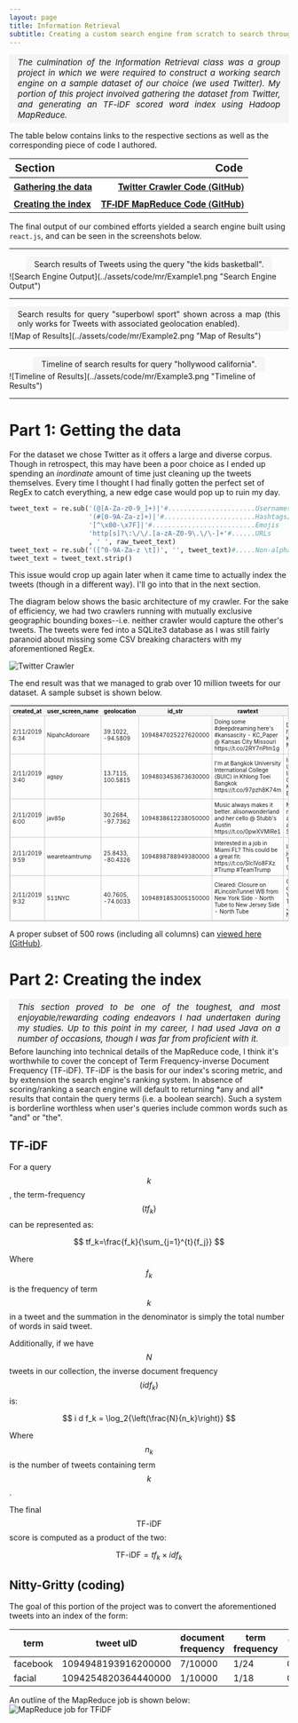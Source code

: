 ```yaml
---
layout: page
title: Information Retrieval
subtitle: Creating a custom search engine from scratch to search through archived Tweets.
---
```


<style>
.caption {
  text-align: justify;
  padding: 5px;
  padding-left: 15px;
  padding-right: 15px;
  margin:0 auto;
  width: auto;
  display: table;
  background-color: #F5F5F5;
}
.myquote {
    text-align: justify;
    font-style: italic;
    padding: 5px;
    padding-left: 15px;
    padding-right: 15px;
    margin:0 auto;
    width: auto;
    display: table;
    font-size: 15px;
    background-color: #F5F5F5;
}

.tg  {border-collapse: collapse; margin-left: auto; margin-right: auto; font-family: "Helvetica Neue", Helvetica, Arial, sans-serif;   width: 100%;}
.tg .col1{text-align: left; border: 0px white;}
.tg .col2{text-align: right; border: 0px white}
.bld{font-family: 'Arial Black', Gadget, sans-serif; font-size: 20px;}

table.tableizer-table {
  font-size: 10px;
  border: 1px solid #CCC;
  width: 100%
}
.tableizer-table td {
  padding: 4px;
  margin: 3px;
  border: 1px solid #CCC;
}
.tableizer-table th {
  background-color: #F5F5F5;
  color: black;
  font-weight: bold;
}
</style>

<p class="myquote">
The culmination of the Information Retrieval class was a group project in which we were required to construct a working search engine on a sample dataset of our choice (we used Twitter).  My portion of this project involved gathering the dataset from Twitter, and generating an TF-iDF scored word index using Hadoop MapReduce. <br>
</p>

The table below contains links to the respective sections as well as the corresponding piece of code I authored.

<table class="tg">
<tr style="border-bottom: 1px solid black; border-top: 0px solid white">
  <th class="col1 bld">Section</th>
  <th class="col2 bld">Code</th>
</tr>
  <tr style="background-color: white;">
    <th class="col1"><a href="#part1">Gathering the data</a></th>
    <th class="col2"><a href="https://github.com/adik0861/adik0861.github.io/blob/master/assets/code/mr/twcrawler.py">Twitter Crawler Code (GitHub)</a></th>
  </tr>
  <tr style="background-color: white;">
  <th class="col1"><a href="#part2">Creating the index</a></th>
  <th class="col2"><a href="https://github.com/adik0861/adik0861.github.io/blob/master/assets/code/mr/mrPhase_Final.java">TF-IDF MapReduce Code (GitHub)</a></th>
  </tr>
</table>

The final output of our combined efforts yielded a search engine built using `react.js`, and can be seen in the screenshots below.

* * *

<p class="caption">Search results of Tweets using the query "the kids basketball".</p>
![Search Engine Output](../assets/code/mr/Example1.png "Search Engine Output")

* * *

<p class="caption">Search results for query "superbowl sport" shown across a map (this only works for Tweets with associated geolocation enabled).</p>
![Map of Results](../assets/code/mr/Example2.png "Map of Results")

* * *

<p class="caption">Timeline of search results for query "hollywood california".</p>
![Timeline of Results](../assets/code/mr/Example3.png "Timeline of Results")

* * *

# <a name="part1"></a> Part 1: Getting the data

For the dataset we chose Twitter as it offers a large and diverse corpus.  Though in retrospect, this may have been a poor choice as I ended up spending an _inordinate_ amount of time just cleaning up the tweets themselves.  Every time I thought I had finally gotten the perfect set of RegEx to catch everything, a new edge case would pop up to ruin my day.  

```python
tweet_text = re.sub('(@[A-Za-z0-9_]+)|'#......................Usernames
                    '(#[0-9A-Za-z]+)|'#.......................Hashtags/topics
                    '[^\x00-\x7F]|'#..........................Emojis
                    'http[s]?\:\/\/.[a-zA-Z0-9\.\/\-]+'#......URLs
                    , ' ', raw_tweet_text)
tweet_text = re.sub('([^0-9A-Za-z \t])', '', tweet_text)#.....Non-alphabet characters
tweet_text = tweet_text.strip()
```

This issue would crop up again later when it came time to actually index the tweets (though in a different way).  I'll go into that in the next section.

The diagram below shows the basic architecture of my crawler.  For the sake of efficiency, we had two crawlers running with mutually exclusive geographic bounding boxes--i.e. neither crawler would capture the other's tweets.  The tweets were fed into a SQLite3 database as I was still fairly paranoid about missing some CSV breaking characters with my aforementioned RegEx.

![Twitter Crawler](../assets/code/mr/Crawler-Architecture.jpg "Twitter Crawler")

The end result was that we managed to grab over 10 million tweets for our dataset.  A sample subset is shown below.

<table class="tableizer-table">
   <thead>
      <tr class="tableizer-firstrow">
         <th>created_at</th>
         <th>user_screen_name</th>
         <th>geolocation</th>
         <th>id_str</th>
         <th>rawtext</th>
         <th>parsedtext</th>
      </tr>
   </thead>
   <tbody>
      <tr>
         <td style="word-wrap: normal">2/11/2019 6:34</td>
         <td>NipahcAdoroare</td>
         <td>39.1022, -94.5809</td>
         <td>1094847025227620000</td>
         <td>Doing some #deepdreaming here's #kansascity - KC_Paper @ Kansas City Missouri https://t.co/2RY7nPlm1g</td>
         <td>Doing some heres KCPaper Kansas City Missouri</td>
      </tr>
      <tr>
         <td style="word-wrap: normal">2/11/2019 3:40</td>
         <td>agspy</td>
         <td>13.7115, 100.5815</td>
         <td>1094803453673630000</td>
         <td>I'm at Bangkok University International College (BUIC) in Khlong Toei Bangkok https://t.co/97pzh8K74m</td>
         <td>Im at Bangkok University International College BUIC in Khlong Toei Bangkok</td>
      </tr>
      <tr>
         <td style="word-wrap: normal">2/11/2019 6:00</td>
         <td>jav85p</td>
         <td>30.2684, -97.7362</td>
         <td>1094838612238050000</td>
         <td>Music always makes it better. alisonwonderland and her cello @ Stubb's Austin https://t.co/0pwXVMIRe1</td>
         <td>Music always makes it better alisonwonderland and her cello Stubbs Austin</td>
      </tr>
      <tr>
         <td style="word-wrap: normal">2/11/2019 9:59</td>
         <td>weareteamtrump</td>
         <td>25.8433, -80.4326</td>
         <td>1094898788949380000</td>
         <td>Interested in a job in Miami FL? This could be a great fit: https://t.co/SIcIVo8FXz #Trump #TeamTrump</td>
         <td>Interested in a job in Miami FL This could be a great fit</td>
      </tr>
      <tr>
         <td style="word-wrap: normal">2/11/2019 9:32</td>
         <td>511NYC</td>
         <td>40.7605, -74.0033</td>
         <td>1094891853005150000</td>
         <td>Cleared: Closure on #LincolnTunnel WB from New York Side - North Tube to New Jersey Side - North Tube</td>
         <td>Cleared Closure on WB from New York Side North Tube to New Jersey Side North Tube</td>
      </tr>
   </tbody>
</table>

A proper subset of 500 rows (including all columns) can [viewed here (GitHub)](https://github.com/adik0861/adik0861.github.io/blob/master/assets/code/mr/tweets_10K_subset.csv).

# <a name="part2"></a> Part 2: Creating the index

<p class="myquote">
This section proved to be one of the toughest, and most enjoyable/rewarding coding endeavors I had undertaken during my studies.  Up to this point in my career, I had used Java on a number of occasions, though I was far from proficient with it.  
</p>
<!-- The foundation of any search engine is the index on which it operates, or stated another way: a search engine is only as good as its index (disregarding more advanced topics like query parsing). -->
Before launching into technical details of the MapReduce code, I think it's worthwhile to cover the concept of Term Frequency-inverse Document Frequency (TF-iDF).  TF-iDF is the basis for our index's scoring metric, and by extension the search engine's ranking system.  In absence of scoring/ranking a search engine will default to returning *any and all* results that contain the query terms (i.e. a boolean search).  Such a system is borderline worthless when user's queries include common words such as "and" or "the".

## TF-iDF

For a query $$k$$, the term-frequency $$(tf_k)$$ can be represented as:

$$
tf_k=\frac{f_k}{\sum_{j=1}^{t}{f_j}}
$$

Where $$f_k$$ is the frequency of term $$k$$ in a tweet and the summation in the denominator is simply the total number of words in said tweet.

Additionally, if we have $$N$$ tweets in our collection, the inverse document frequency $$(idf_k)$$ is:

$$
i d f_k = \log_2{\left(\frac{N}{n_k}\right)}
$$

Where $$n_k$$ is the number of tweets containing term $$k$$.

The final $$\text{TF-iDF}$$ score is computed as a product of the two:

$$
\text{TF-iDF} = tf_k \times idf_k
$$

## Nitty-Gritty (coding)

The goal of this portion of the project was to convert the aforementioned tweets into an index of the form:

| term     |  tweet uID  |  document frequency |  term frequency |  TF-iDF score |
|----------|-------------|---------------------|-----------------|---------------|
| facebook | 1094948193916200000 |  7/10000            |  1/24           | 0.131454248   |
| facial   | 1094254820364440000 |   1/10000           |  1/18           | 0.222222222   |

An outline of the MapReduce job is shown below:
![MapReduce job for TFiDF](../assets/code/mr/mapreduce.png "MapReduce job for TFiDF")
